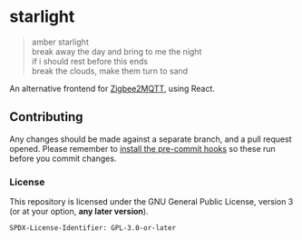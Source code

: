 # starlight

> amber starlight  
> break away the day and bring to me the night  
> if i should rest before this ends  
> break the clouds, make them turn to sand  

An alternative frontend for [Zigbee2MQTT](https://www.zigbee2mqtt.io/), using React.

## Contributing

Any changes should be made against a separate branch, and a pull request opened. Please remember to [install the pre-commit hooks](https://pre-commit.com/#install) so these run before you commit changes.

### License

This repository is licensed under the GNU General Public License, version 3 (or at your option, **any later version**).

`SPDX-License-Identifier: GPL-3.0-or-later`
